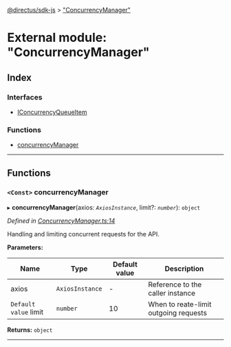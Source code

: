 [@directus/sdk-js](../README.md) > ["ConcurrencyManager"](../modules/_concurrencymanager_.md)

# External module: "ConcurrencyManager"

## Index

### Interfaces

* [IConcurrencyQueueItem](../interfaces/_concurrencymanager_.iconcurrencyqueueitem.md)

### Functions

* [concurrencyManager](_concurrencymanager_.md#concurrencymanager)

---

## Functions

<a id="concurrencymanager"></a>

### `<Const>` concurrencyManager

▸ **concurrencyManager**(axios: *`AxiosInstance`*, limit?: *`number`*): `object`

*Defined in [ConcurrencyManager.ts:14](https://github.com/janbiasi/sdk-js/blob/0ae3664/src/ConcurrencyManager.ts#L14)*

Handling and limiting concurrent requests for the API.

**Parameters:**

| Name | Type | Default value | Description |
| ------ | ------ | ------ | ------ |
| axios | `AxiosInstance` | - |  Reference to the caller instance |
| `Default value` limit | `number` | 10 |  When to reate-limit outgoing requests |

**Returns:** `object`

___

